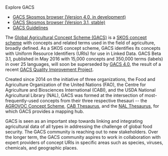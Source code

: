 Explore GACS

* [GACS Skosmos browser (Version 4.0, in development)](http://tester-os-kktest.lib.helsinki.fi/gacsdemo/gacs/en/)
* [GACS Skosmos browser (Version 3.1, stable)](http://browser.agrisemantics.org/gacs/en/)
* [GACS Guidelines](https://agrisemantics.github.io/gacs-qip/)

The [Global Agricultural Concept Scheme
(GACS)](http://id.agrisemantics.org/gacs/) is a [SKOS concept
scheme](http://www.w3.org/TR/skos-primer/) with concepts and related terms used
in the field of agriculture, broadly defined.  As a SKOS concept scheme, GACS
identifies its concepts with Uniform Resource Identifiers (URIs) for use in
Linked Data.  GACS Beta 3.1, published in May 2016 with 15,000 concepts and
350,000 terms (labels) in over 25 languages, will soon be superseded by [GACS
4.0](http://tester-os-kktest.lib.helsinki.fi/gacsdemo/gacs/en/), the result of
a recent [GACS Quality Improvement Project](http://bit.ly/gacs_qip_report).

Created since 2014 on the initiative of three organizations, the Food and
Agriculture Organization of the United Nations (FAO), the Centre for
Agriculture and Biosciences International (CABI), and the USDA National
Agricultural Library (NAL), GACS was formed at the intersection of
most-frequently-used concepts from their three respective thesauri -- the
[AGROVOC Concept Scheme](http://aims.fao.org/aos/agrovoc), [CAB
Thesaurus](http://www.cabi.org/cabthesaurus/), and the [NAL
Thesaurus](http://agclass.nal.usda.gov/), for which GACS provides a mapping
hub.

GACS is seen as an important step towards linking and integrating agricultural
data of all types in addressing the challenge of global food security.  The
GACS community is reaching out to new stakeholders.  Over the longer term, the
GACS community aspires to work in collaboration with expert providers of
concept URIs in specific areas such as species, viruses, chemicals, and
geographic places.

